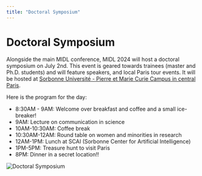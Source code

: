 ```yaml
---
title: "Doctoral Symposium"
---
```


# Doctoral Symposium

Alongside the main MIDL conference, MIDL 2024 will host a doctoral symposium on July 2nd. This event is geared towards trainees (master and Ph.D. students) and will feature speakers, and local Paris tour events. It will be hosted at [Sorbonne Université - Pierre et Marie Curie Campus in central Paris](/venue.html).

Here is the program for the day:

* 8:30AM - 9AM: Welcome over breakfast and coffee and a small ice-breaker!
* 9AM: Lecture on communication in science
* 10AM-10:30AM: Coffee break
* 10:30AM-12AM: Round table on women and minorities in research
* 12AM-1PM: Lunch at SCAI (Sorbonne Center for Artificial Intelligence)
* 1PM-5PM: Treasure hunt to visit Paris
* 8PM: Dinner in a secret location!! 

<p class="primary-photo centered">
    <img alt="Doctoral Symposium" src="/images/doctoral_symposium.jpg">
</p>